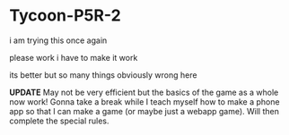 # Tycoon-P5R-2
i am trying this once again

please work
i have to make it work

its better but so many things obviously wrong here

**UPDATE**
May not be very efficient but the basics of the game as a whole now work! Gonna take a break while I teach
myself how to make a phone app so that I can make a game (or maybe just a webapp game). Will then complete the special rules.

